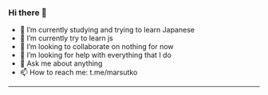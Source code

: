 
### Hi there 👋

<!--
**jplie/jplie** is a ✨ _special_ ✨ repository because its `README.md` (this file) appears on your GitHub profile.

Here are some ideas to get you started:
-->

- 🔭 I’m currently studying and trying to learn Japanese
- 🌱 I’m currently try to learn js
- 👯 I’m looking to collaborate on nothing for now
- 🤔 I’m looking for help with everything that I do
- 💬 Ask me about anything
- 📫 How to reach me: t.me/marsutko
---
